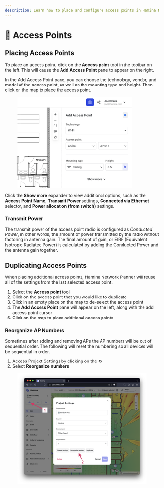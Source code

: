 ```yaml
---
description: Learn how to place and configure access points in Hamina Network Planner.
---
```


# 📶 Access Points

## Placing Access Points

To place an access point, click on the **Access point** tool in the toolbar on the left. This will cause the **Add Access Point** pane to appear on the right.

In the Add Access Point pane, you can choose the technology, vendor, and model of the access point, as well as the mounting type and height. Then click on the map to place the access point.

<figure><img src="../.gitbook/assets/add_access_point.png" alt="" width="375"><figcaption></figcaption></figure>

Click the **Show more** expander to view additional options, such as the **Access Point Name**, **Transmit Power** settings, **Connected via Ethernet** selector, and **Power allocation (from switch)** settings.

### Transmit Power

The transmit power of the access point radio is configured as _Conducted Power_, in other words, the amount of power transmitted by the radio without factoring in antenna gain. The final amount of gain, or EIRP (Equivalent Isotropic Radiated Power) is calculated by adding the Conducted Power and the antenna gain together.

## Duplicating Access Points

When placing additional access points, Hamina Network Planner will reuse all of the settings from the last selected access point.

1. Select the **Access point** tool
2. Click on the access point that you would like to duplicate
3. Click in an empty place on the map to de-select the access point
4. The **Add Access Point** pane will appear on the left, along with the add access point cursor
5. Click on the map to place additional access points



### Reorganize AP Numbers

Sometimes after adding and removing APs the AP numbers will be out of sequential order. The following will reset the numbering so all devices will be sequential in order.

1. Access Project Settings by clicking on the ⚙️
2. Select **Reorganize numbers**

<figure><img src="../.gitbook/assets/Screenshot 2023-09-14 at 12.24.28 PM.png" alt=""><figcaption></figcaption></figure>
